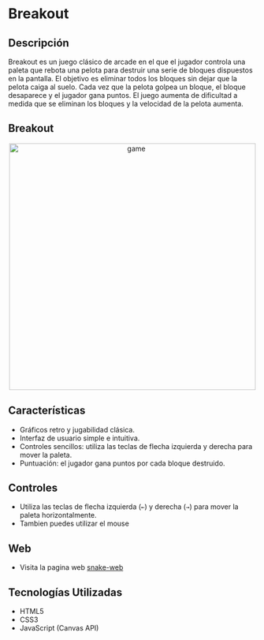 # Breakout

## Descripción
Breakout es un juego clásico de arcade en el que el jugador controla una paleta que rebota una pelota para destruir una serie de bloques dispuestos en la pantalla. El objetivo es eliminar todos los bloques sin dejar que la pelota caiga al suelo. Cada vez que la pelota golpea un bloque, el bloque desaparece y el jugador gana puntos. El juego aumenta de dificultad a medida que se eliminan los bloques y la velocidad de la pelota aumenta.

## Breakout  

<div align="center">
  <img  width="500px" src="https://github.com/SebastianINF/breakout/blob/master/breakout.jpg" alt="game" boder="0" />
</div>

## Características
- Gráficos retro y jugabilidad clásica.
- Interfaz de usuario simple e intuitiva.
- Controles sencillos: utiliza las teclas de flecha izquierda y derecha para mover la paleta.
- Puntuación: el jugador gana puntos por cada bloque destruido.

## Controles
- Utiliza las teclas de flecha izquierda (`←`) y derecha (`→`) para mover la paleta horizontalmente.
- Tambien puedes utilizar el mouse

## Web 
- Visita la pagina web [snake-web](https://breakout-red.vercel.app/)

## Tecnologías Utilizadas
- HTML5
- CSS3
- JavaScript (Canvas API)
